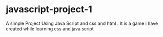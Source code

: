 # javascript-project-1
A simple Project Using Java Script and css and html . It  is a game i have created while learning css and java script
